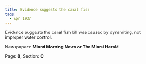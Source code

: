 ```yaml
---  
title: Evidence suggests the canal fish  
tags:  
  - Apr 1937  
---  
```

  
Evidence suggests the canal fish kill was caused by dynamiting, not improper water control.  
  
Newspapers: **Miami Morning News or The Miami Herald**  
  
Page: **8**, Section: **C** 
